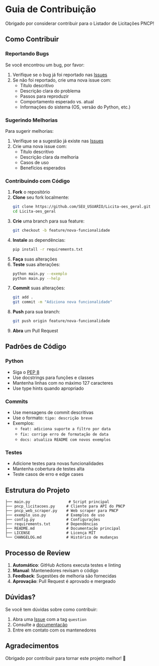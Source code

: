 # Guia de Contribuição

Obrigado por considerar contribuir para o Listador de Licitações PNCP! 

## Como Contribuir

### Reportando Bugs

Se você encontrou um bug, por favor:

1. Verifique se o bug já foi reportado nas [Issues](../../issues)
2. Se não foi reportado, crie uma nova issue com:
   - Título descritivo
   - Descrição clara do problema
   - Passos para reproduzir
   - Comportamento esperado vs. atual
   - Informações do sistema (OS, versão do Python, etc.)

### Sugerindo Melhorias

Para sugerir melhorias:

1. Verifique se a sugestão já existe nas [Issues](../../issues)
2. Crie uma nova issue com:
   - Título descritivo
   - Descrição clara da melhoria
   - Casos de uso
   - Benefícios esperados

### Contribuindo com Código

1. **Fork** o repositório
2. **Clone** seu fork localmente:
   ```bash
   git clone https://github.com/SEU_USUARIO/Licita-oes_geral.git
   cd Licita-oes_geral
   ```
3. **Crie** uma branch para sua feature:
   ```bash
   git checkout -b feature/nova-funcionalidade
   ```
4. **Instale** as dependências:
   ```bash
   pip install -r requirements.txt
   ```
5. **Faça** suas alterações
6. **Teste** suas alterações:
   ```bash
   python main.py --exemplo
   python main.py --help
   ```
7. **Commit** suas alterações:
   ```bash
   git add .
   git commit -m "Adiciona nova funcionalidade"
   ```
8. **Push** para sua branch:
   ```bash
   git push origin feature/nova-funcionalidade
   ```
9. **Abra** um Pull Request

## Padrões de Código

### Python

- Siga o [PEP 8](https://www.python.org/dev/peps/pep-0008/)
- Use docstrings para funções e classes
- Mantenha linhas com no máximo 127 caracteres
- Use type hints quando apropriado

### Commits

- Use mensagens de commit descritivas
- Use o formato: `tipo: descrição breve`
- Exemplos:
  - `feat: adiciona suporte a filtro por data`
  - `fix: corrige erro de formatação de data`
  - `docs: atualiza README com novos exemplos`

### Testes

- Adicione testes para novas funcionalidades
- Mantenha cobertura de testes alta
- Teste casos de erro e edge cases

## Estrutura do Projeto

```
├── main.py                 # Script principal
├── pncp_licitacoes.py     # Cliente para API do PNCP
├── pncp_web_scraper.py    # Web scraper para PNCP
├── exemplo_uso.py         # Exemplos de uso
├── config.py              # Configurações
├── requirements.txt       # Dependências
├── README.md              # Documentação principal
├── LICENSE                # Licença MIT
└── CHANGELOG.md           # Histórico de mudanças
```

## Processo de Review

1. **Automático**: GitHub Actions executa testes e linting
2. **Manual**: Mantenedores revisam o código
3. **Feedback**: Sugestões de melhoria são fornecidas
4. **Aprovação**: Pull Request é aprovado e mergeado

## Dúvidas?

Se você tem dúvidas sobre como contribuir:

1. Abra uma [Issue](../../issues) com a tag `question`
2. Consulte a [documentação](../../wiki)
3. Entre em contato com os mantenedores

## Agradecimentos

Obrigado por contribuir para tornar este projeto melhor! 🎉